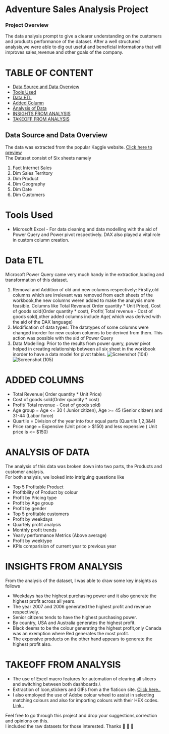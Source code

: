 # **Adventure Sales Analysis Project**
### Project Overview
The data analysis prompt to give a clearer understanding on the customers and products performance of the dataset.
After a well structured analysis,we were able to dig out useful and beneficial informations that will improves sales,revenue and other goals of the company.
# TABLE OF CONTENT
- [Data Source and Data Overview](#data-source-Data-overview)
- [Tools Used](#tools-used)
- [Data ETL](#data-etl)
- [Added Column](#added-column)
- [Analysis of Data](#analysis-of-data)
- [INSIGHTS FROM ANALYSIS](#insights-from-analysis)
- [TAKEOFF FROM ANALYSIS](#takeoff-from-analysis)
## Data Source and Data Overview
The data was extracted from the popular Kaggle website. [Click here to preview](https://www.bing.com/ck/a?!&&p=43272f9d6465a85f18d8a9a52c0d60ee0f30168977ae88cbceaeac02d35d97b8JmltdHM9MTczMzAxMTIwMA&ptn=3&ver=2&hsh=4&fclid=22962217-8ea9-6cfb-0918-36338fee6d32&psq=kaggle&u=a1aHR0cHM6Ly93d3cua2FnZ2xlLmNvbS8&ntb=1)
<br>The Dataset consist of Six sheets namely 
1. Fact Internet Sales
2. Dim Sales Territory
3. Dim Product
4. Dim Geography
5. Dim Date
6. Dim Customers

# Tools Used   
* Microsoft Excel - For data cleaning and data modelling with the aid of Power Query and Power pivot respectively. DAX also played a vital role in custom column creation.

 # Data ETL
 Microsoft Power Query came very much handy in the extraction,loading and transformation of this dataset.
 1. Removal and Addition of old and new columns respectively: Firstly,old columns which are irrelevant was removed from each sheets of the workbook,the new columns weren added to make the analysis more feasible. Columns like Total Revenue( Order quantity * Unit Price), Cost of goods sold(Order quantity * cost), Profit( Total revenue - Cost of goods sold),other added columns include Age( which was derived with the aid of the DAX language)
 2. Modification of data types: The datatypes of some columns were changed inorder for new custom columns to be derived from them. This action was possible with the aid of Power Query
 3. Data Modelling: Prior to the results from power query, power pivot helped in creating relationship between all six sheet in the workbook inorder to have a data model for pivot tables.
![Screenshot (104)](https://github.com/user-attachments/assets/094db99a-f719-470a-90cc-e9b93f35d719)
![Screenshot (105)](https://github.com/user-attachments/assets/a8662202-7837-4508-bf19-96465460ceb2)


# ADDED COLUMNS 
- Total Revenue( Order quantity * Unit Price)
- Cost of goods sold(Order quantity * cost)
- Profit( Total revenue - Cost of goods sold)
- Age group = Age <= 30 ( Junior citizen), Age >= 45 (Senior citizen) and 31-44 (Labor force)
- Quartile = Division of the year into four equal parts (Quartile 1,2,3&4)
- Price range = Expensive (Unit price > $150) and less expensive ( Unit price is <= $150)

# ANALYSIS OF DATA
The analysis of this data was broken down into two parts, the Products and customer analysis.<br>
For both analysis, we looked into intriguing questions like
- Top 5 Profitable Product
- Profitbility of Product by colour
- Profit by Pricing type
- Profit by Age group
- Profit by gender
- Top 5 profitable customers
- Profit by weekdays
- Quartely profit analysis
- Monthly profit trends
- Yearly performance Metrics (Above average)
- Profit by weektype
- KPIs comparision of current year to previous year

# INSIGHTS FROM ANALYSIS
From the analysis of the dataset, I was able to draw some key insights as follows
* Weekdays has the highest purchasing power and it also generate the highest profit across all years.
* The year 2007 and 2006 generated the highest profit and revenue respectively.
* Senior citizens tends to have the highest purchasing power.
* By country, USA and Australia generates the highest profit.
* Black deems to be the colour generating the highest profit,only Canada was an exemption where Red generates the most profit.
* The expensive products on the other hand appears to generate the highest profit also.

# TAKEOFF FROM ANALYSIS
* The use of Excel macro features for automation of clearing all slicers and switching between both dashboards.\
* Extraction of Icon,stickers and GIFs from a the flaticon site. [Click here..](flaticon.com)
* I also employed the use of Adobe colour wheel to assist in selecting matching colours and also for importing colours with their HEX codes. [Link..](https://color.adobe.com/)

Feel free to go through this project and drop your suggestions,correction and opinions on this.<br>
I included the raw datasets for those interested. Thanks  :blue_heart: :blue_heart: :blue_heart:

